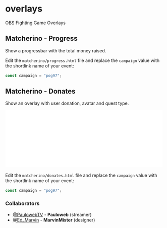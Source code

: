 # overlays

OBS Fighting Game Overlays

## Matcherino - Progress

Show a progressbar with the total money raised.

Edit the `matcherino/progress.html` file and replace the `campaign` value with the shortlink name of your event:

```ts
const campaign = "pog97";
```

## Matcherino - Donates

Show an overlay with user donation, avatar and quest type.

![](assets/matcherino-donates.gif)

Edit the `matcherino/donates.html` file and replace the `campaign` value with the shortlink name of your event:

```ts
const campaign = "pog97";
```

### Collaborators

- [@PaulowebTV](https://twitter.com/PaulowebTV) - **Pauloweb** (streamer)
- [@Ed_Marvin](https://twitter.com/Ed_Marvin) - **MarvinMister** (designer)
